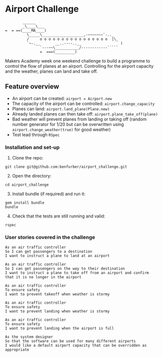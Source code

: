 # Airport Challenge

```
        ______
        _\____\___
=  = ==(____MA____)
          \_____\___________________,-~~~~~~~`-.._
          /     o o o o o o o o o o o o o o o o  |\_
          `~-.__       __..----..__                  )
                `---~~\___________/------------`````
                =  ===(_________)

```

Makers Academy week one weekend challenge to build a programme to control the flow of planes at an airport. Controlling for the airport capacity and the weather, planes can land and take off.

## Feature overview

- An airport can be created: `airport = Airport.new`
- The capacity of the airport can be controlled: `airport.change_capacity`
- Planes can land: `airport.land_plane(Plane.new)`
- Already landed planes can then take off: `airport.plane_take_off(plane)`
- Bad weather will prevent planes from landing or taking off (random number generator for 1/20 but can be overwritten using `airport.change_weather(true)` for good weather)
- Test lead through `RSpec`

### Installation and set-up

1. Clone the repo:
```
git clone git@github.com:benfurber/airport_challenge.git
```
2. Open the directory:
```
cd airport_challenge
```
3. Install bundle (if required) and run it:
```
gem install bundle
bundle
```
4. Check that the tests are still running and valid:
```
rspec
```

### User stories covered in the challenge

```
As an air traffic controller
So I can get passengers to a destination
I want to instruct a plane to land at an airport

As an air traffic controller
So I can get passengers on the way to their destination
I want to instruct a plane to take off from an airport and confirm that it is no longer in the airport

As an air traffic controller
To ensure safety
I want to prevent takeoff when weather is stormy

As an air traffic controller
To ensure safety
I want to prevent landing when weather is stormy

As an air traffic controller
To ensure safety
I want to prevent landing when the airport is full

As the system designer
So that the software can be used for many different airports
I would like a default airport capacity that can be overridden as appropriate
```

